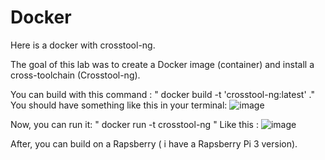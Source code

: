 # Docker

Here is a docker with crosstool-ng.

The goal of this lab was to create a Docker image (container) and install a cross-toolchain (Crosstool-ng).

You can build with this command : " docker build -t 'crosstool-ng:latest' ."
You should have something like this in your terminal:
![image](https://user-images.githubusercontent.com/72147223/116997282-e3d37200-acdc-11eb-8732-286ab564281f.png)


Now, you can run it: " docker run -t crosstool-ng "
Like this : 
![image](https://user-images.githubusercontent.com/72147223/116995951-06648b80-acdb-11eb-8331-bb1f9e7eb222.png)

After, you can build on a Rapsberry ( i have a Rapsberry Pi 3 version).

